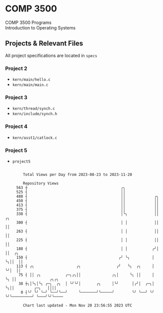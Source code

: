 # COMP 3500
COMP 3500 Programs  
Introduction to Operating Systems  
## Projects & Relevant Files
All project specifications are located in `specs`
### Project 2
- `kern/main/hello.c`
- `kern/main/main.c`
### Project 3
- `kern/thread/synch.c`
- `kern/include/synch.h`
### Project 4
- `kern/asst1/catlock.c`
### Project 5
- `project5`

```

        Total Views per Day from 2023-08-23 to 2023-11-20

        Repository Views
     563 ┼                                          ╭╮
     525 ┤                                          ││
     488 ┤                                          ││             ╭╮
     450 ┤                                          ││             ││
     413 ┤                                          ││             ││
     375 ┤                                          ││             ││
     338 ┤                                          │╰╮            ││ ╭╮
     300 ┤                                          │ │            ││ ││
     263 ┤                                          │ │            ││ ││
     225 ┤                                          │ │            ││ ││
     188 ┤                                          │ │           ╭╯│ ││  ╭╮
     150 ┤                                         ╭╯ ╰╮          │ ╰╮││  ││
     113 ┤ ╭╮                   ╭╮                ╭╯   ╰╮  ╭╮     │  ╰╯│  ││
      75 ┤ ││ ╭╮           ╭─╮╭╮││              ╭╮│     ╰╮ ││     │    ╰╮ ││               ╭╮╭╮
      38 ┼╮│╰╮│╰╮ ╭─╮  ╭╮  │ ╰╯╰╯│       ╭╮     │╰╯      │╭╯│  ╭─╮│     ╰╮││         ╭─╮   ││││
       0 ┤╰╯ ╰╯ ╰─╯ ╰──╯╰──╯     ╰───────╯╰─────╯        ╰╯ ╰──╯ ╰╯      ╰╯╰─────────╯ ╰───╯╰╯╰────

        Chart last updated - Mon Nov 20 23:56:55 2023 UTC
        
```
